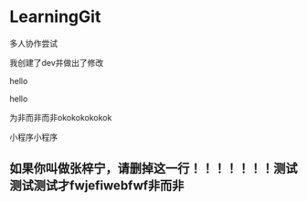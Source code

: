 # LearningGit
多人协作尝试



我创建了dev并做出了修改


hello  





hello


为非而非而非okokokokokok



小程序小程序



## 如果你叫做张梓宁，请删掉这一行！！！！！！！测试测试测试才fwjefiwebfwf非而非

